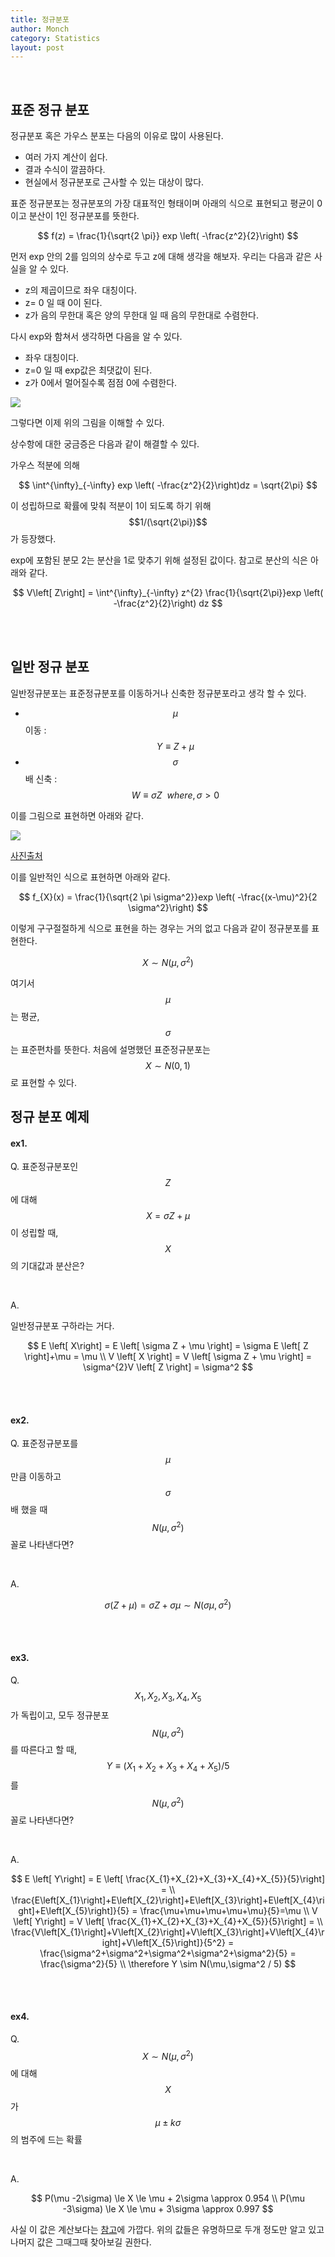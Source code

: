 ```yaml
---
title: 정규분포
author: Monch
category: Statistics
layout: post
---
```


<br>

<h2>표준 정규 분포</h2>

정규분포 혹은 가우스 분포는 다음의 이유로 많이 사용된다.

- 여러 가지 계산이 쉽다.
- 결과 수식이 깔끔하다.
- 현실에서 정규분포로 근사할 수 있는 대상이 많다.



표준 정규분포는 정규분포의 가장 대표적인 형태이며 아래의 식으로 표현되고 평균이 0이고 분산이 1인 정규분포를 뜻한다.



$$
f(z) = \frac{1}{\sqrt{2 \pi}} exp \left( -\frac{z^2}{2}\right)
$$



먼저 exp 안의 2를 임의의 상수로 두고 z에 대해 생각을 해보자. 우리는 다음과 같은 사실을 알 수 있다.

- z의 제곱이므로 좌우 대칭이다.
- z= 0 일 때 0이 된다.
- z가 음의 무한대 혹은 양의 무한대 일 때 음의 무한대로 수렴한다.



다시 exp와 함쳐서 생각하면 다음을 알 수 있다.

- 좌우 대칭이다.
- z=0 일 때 exp값은 최댓값이 된다.
- z가 0에서 멀어질수록 점점 0에 수렴한다.



<img src="{{'assets/picture/standard_normal_distribution.jpg' | relative_url}}">



그렇다면 이제 위의 그림을 이해할 수 있다.



상수항에 대한 궁금증은 다음과 같이 해결할 수 있다.

가우스 적분에 의해



$$
\int^{\infty}_{-\infty} exp \left( -\frac{z^2}{2}\right)dz = \sqrt{2\pi}
$$



이 성립하므로 확률에 맞춰 적분이 1이 되도록 하기 위해 $$1/(\sqrt{2\pi})$$가 등장했다.

exp에 포함된 분모 2는 분산을 1로 맞추기 위해 설정된 값이다. 참고로 분산의 식은 아래와 같다.



$$
V\left[ Z\right] = \int^{\infty}_{-\infty} z^{2} \frac{1}{\sqrt{2\pi}}exp \left( -\frac{z^2}{2}\right) dz
$$

<br>

<br>


<h2>일반 정규 분포</h2>

일반정규분포는 표준정규분포를 이동하거나 신축한 정규분포라고 생각 할 수 있다.

- $$\mu$$ 이동 : $$Y \equiv Z + \mu$$
- $$\sigma$$배 신축 : $$W \equiv \sigma Z \ \ where, \sigma > 0$$



이를 그림으로 표현하면 아래와 같다.



<img src="{{'assets/picture/normal_distribution.jpg' | relative_url}}">



[사진출처](https://sshsclass.net/vba/con/normaldis/)



이를 일반적인 식으로 표현하면 아래와 같다.



$$
f_{X}(x) = \frac{1}{\sqrt{2 \pi \sigma^2}}exp \left( -\frac{(x-\mu)^2}{2 \sigma^2}\right)
$$



이렇게 구구절절하게 식으로 표현을 하는 경우는 거의 없고 다음과 같이 정규분포를 표현한다.



$$
X \sim N(\mu, \sigma^2)
$$



여기서 $$\mu$$는 평균, $$\sigma$$는 표준편차를 뜻한다. 처음에 설명했던 표준정규분포는 $$X \sim N(0,1)$$로 표현할 수 있다.





<h2>정규 분포 예제</h2>

<h4>ex1.</h4>

Q. 표준정규분포인 $$Z$$에 대해 $$X= \sigma Z+\mu$$이 성립할 때, $$ X $$ 의 기대값과 분산은?

<br>

A.

일반정규분포 구하라는 거다.



$$
E \left[ X\right] = E \left[ \sigma Z + \mu \right] = \sigma E \left[ Z \right]+\mu = \mu \\
V \left[ X \right] = V \left[ \sigma Z + \mu \right] = \sigma^{2}V \left[ Z \right] = \sigma^2
$$


<br>

<br>

<h4>ex2.</h4>

Q. 표준정규분포를 $$\mu$$만큼 이동하고 $$\sigma$$ 배 했을 때 $$N(\mu, \sigma^2)$$ 꼴로 나타낸다면?

<br>

A.


$$
\sigma \left( Z + \mu\right) = \sigma Z + \sigma \mu \sim N \left( \sigma \mu , \sigma^2 \right)
$$




<br>

<br>

<h4>ex3. </h4>

Q. $$ X_{1},X_{2},X_{3},X_{4},X_{5}$$가 독립이고, 모두 정규분포 $$N \left( \mu , \sigma^2 \right)$$를 따른다고 할 때, $$ Y \equiv \left( X_{1}+X_{2}+X_{3}+X_{4}+X_{5}\right) / 5$$를 $$N(\mu, \sigma^2)$$ 꼴로 나타낸다면?

<br>

A. 


$$
E \left[ Y\right] = E \left[ \frac{X_{1}+X_{2}+X_{3}+X_{4}+X_{5}}{5}\right] = \\ \frac{E\left[X_{1}\right]+E\left[X_{2}\right]+E\left[X_{3}\right]+E\left[X_{4}\right]+E\left[X_{5}\right]}{5} = \frac{\mu+\mu+\mu+\mu+\mu}{5}=\mu \\ 
V \left[ Y\right] = V \left[ \frac{X_{1}+X_{2}+X_{3}+X_{4}+X_{5}}{5}\right] = \\ \frac{V\left[X_{1}\right]+V\left[X_{2}\right]+V\left[X_{3}\right]+V\left[X_{4}\right]+V\left[X_{5}\right]}{5^2} = \frac{\sigma^2+\sigma^2+\sigma^2+\sigma^2+\sigma^2}{5} = \frac{\sigma^2}{5} \\
\therefore Y \sim N(\mu,\sigma^2 / 5)
$$


<br>

<br>

<h4>ex4.</h4>

Q. $$X \sim N(\mu, \sigma^2)$$에 대해 $$X$$가 $$\mu \pm k \sigma$$의 범주에 드는 확률

<br>

A. 


$$
P(\mu -2\sigma) \le X \le \mu + 2\sigma \approx 0.954 \\
P(\mu -3\sigma) \le X \le \mu + 3\sigma \approx 0.997
$$



사실 이 값은 계산보다는 [참고](https://en.wikipedia.org/wiki/Standard_normal_table)에 가깝다. 위의 값들은 유명하므로 두개 정도만 알고 있고 나머지 값은 그때그때 찾아보길 권한다.